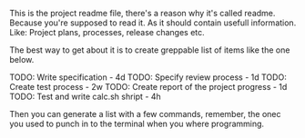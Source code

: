 This is the project readme file, there's a reason why it's called readme. Because you're supposed to read it. As it should contain usefull information. Like:
Project plans, processes, release changes etc.

The best way to get about it is to create greppable list of items like the one below. 

TODO: Write specification - 4d
TODO: Specify review process - 1d
TODO: Create test process - 2w
TODO: Create report of the project progress -  1d
TODO: Test and write calc.sh shript - 4h

Then you can generate a list with a few commands, remember, the onec you used to punch in to the terminal when you where programming.
